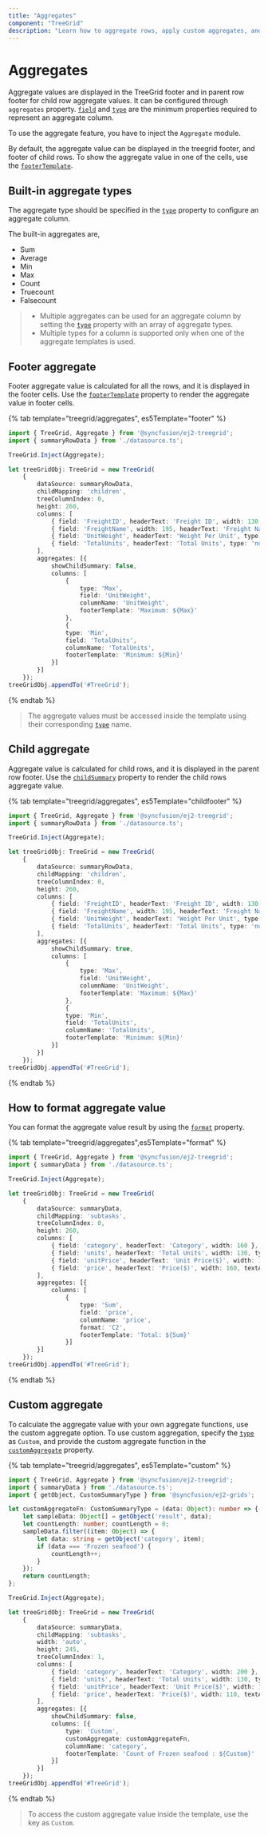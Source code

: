 ```yaml
---
title: "Aggregates"
component: "TreeGrid"
description: "Learn how to aggregate rows, apply custom aggregates, and format the aggregate values in the Essential JS 2 TreeGrid control."
---
```


# Aggregates

Aggregate values are displayed in the TreeGrid footer and in parent row footer for child row aggregate values. It can be configured through `aggregates` property.
 [`field`](../api/treegrid/aggregateColumnModel/#field) and [`type`](../api/treegrid/aggregateColumnModel/#type)
 are the minimum properties required to represent an aggregate column.

To use the aggregate feature, you have to inject the `Aggregate` module.

By default, the aggregate value can be displayed in the treegrid footer, and footer of child rows. To show the aggregate value in one of the cells, use the [`footerTemplate`](../api/treegrid/aggregateColumnModel/#footertemplate).

## Built-in aggregate types

The aggregate type should be specified in the [`type`](../api/treegrid/aggregateColumnModel/#type) property to configure an aggregate column.

The built-in aggregates are,

* Sum
* Average
* Min
* Max
* Count
* Truecount
* Falsecount

> * Multiple aggregates can be used for an aggregate column by setting the [`type`](../api/treegrid/aggregateColumnModel/#type) property with an array of aggregate types.
> * Multiple types for a column is supported only when one of the aggregate templates is used.

## Footer aggregate

Footer aggregate value is calculated for all the rows, and it is displayed in the footer cells. Use the [`footerTemplate`](../api/treegrid/aggregateColumnModel/#footertemplate) property to render the aggregate value in footer cells.

{% tab template="treegrid/aggregates", es5Template="footer" %}

```typescript
import { TreeGrid, Aggregate } from '@syncfusion/ej2-treegrid';
import { summaryRowData } from './datasource.ts';

TreeGrid.Inject(Aggregate);

let treeGridObj: TreeGrid = new TreeGrid(
    {
        dataSource: summaryRowData,
        childMapping: 'children',
        treeColumnIndex: 0,
        height: 260,
        columns: [
            { field: 'FreightID', headerText: 'Freight ID', width: 130 },
            { field: 'FreightName', width: 195, headerText: 'Freight Name' },
            { field: 'UnitWeight', headerText: 'Weight Per Unit', type: 'number', width: 130, textAlign: 'Right' },
            { field: 'TotalUnits', headerText: 'Total Units', type: 'number', width: 125, textAlign: 'Right' }
        ],
        aggregates: [{
            showChildSummary: false,
            columns: [
                {
                    type: 'Max',
                    field: 'UnitWeight',
                    columnName: 'UnitWeight',
                    footerTemplate: 'Maximum: ${Max}'
                },
                {
                type: 'Min',
                field: 'TotalUnits',
                columnName: 'TotalUnits',
                footerTemplate: 'Minimum: ${Min}'
            }]
        }]
    });
treeGridObj.appendTo('#TreeGrid');
```

{% endtab %}

> The aggregate values must be accessed inside the template using their corresponding [`type`](../api/treegrid/aggregateColumnModel/#type) name.

## Child aggregate

Aggregate value is calculated for child rows, and it is displayed in the parent row footer. Use the [`childSummary`](../api/treegrid/aggregateRowModel/#showchildsummary) property to render the child rows aggregate value.

{% tab template="treegrid/aggregates", es5Template="childfooter" %}

```typescript
import { TreeGrid, Aggregate } from '@syncfusion/ej2-treegrid';
import { summaryRowData } from './datasource.ts';

TreeGrid.Inject(Aggregate);

let treeGridObj: TreeGrid = new TreeGrid(
    {
        dataSource: summaryRowData,
        childMapping: 'children',
        treeColumnIndex: 0,
        height: 260,
        columns: [
            { field: 'FreightID', headerText: 'Freight ID', width: 130 },
            { field: 'FreightName', width: 195, headerText: 'Freight Name' },
            { field: 'UnitWeight', headerText: 'Weight Per Unit', type: 'number', width: 130, textAlign: 'Right' },
            { field: 'TotalUnits', headerText: 'Total Units', type: 'number', width: 125, textAlign: 'Right' }
        ],
        aggregates: [{
            showChildSummary: true,
            columns: [
                {
                    type: 'Max',
                    field: 'UnitWeight',
                    columnName: 'UnitWeight',
                    footerTemplate: 'Maximum: ${Max}'
                },
                {
                type: 'Min',
                field: 'TotalUnits',
                columnName: 'TotalUnits',
                footerTemplate: 'Minimum: ${Min}'
            }]
        }]
    });
treeGridObj.appendTo('#TreeGrid');
```

{% endtab %}

## How to format aggregate value

You can format the aggregate value result by using the [`format`](../api/treegrid/aggregateColumnModel/#type) property.

{% tab template="treegrid/aggregates",es5Template="format" %}

```typescript
import { TreeGrid, Aggregate } from '@syncfusion/ej2-treegrid';
import { summaryData } from './datasource.ts';

TreeGrid.Inject(Aggregate);

let treeGridObj: TreeGrid = new TreeGrid(
    {
        dataSource: summaryData,
        childMapping: 'subtasks',
        treeColumnIndex: 0,
        height: 260,
        columns: [
            { field: 'category', headerText: 'Category', width: 160 },
            { field: 'units', headerText: 'Total Units', width: 130, type: 'number', textAlign: 'Right' },
            { field: 'unitPrice', headerText: 'Unit Price($)', width: 110, type: 'number', format: 'C2', textAlign: 'Right' },
            { field: 'price', headerText: 'Price($)', width: 160, textAlign: 'Right', type: 'number', format: 'C2' },
        ],
        aggregates: [{
            columns: [
                {
                    type: 'Sum',
                    field: 'price',
                    columnName: 'price',
                    format: 'C2',
                    footerTemplate: 'Total: ${Sum}'
                }]
        }]
    });
treeGridObj.appendTo('#TreeGrid');

```

{% endtab %}

## Custom aggregate

To calculate the aggregate value with your own aggregate functions, use the custom aggregate option. To use custom aggregation, specify the [`type`](../api/treegrid/aggregateColumnModel/#type) as `Custom`, and provide the custom aggregate function in the [`customAggregate`](../api/treegrid/aggregateColumnModel/#customaggregate) property.

{% tab template="treegrid/aggregates", es5Template="custom" %}

```typescript
import { TreeGrid, Aggregate } from '@syncfusion/ej2-treegrid';
import { summaryData } from './datasource.ts';
import { getObject, CustomSummaryType } from '@syncfusion/ej2-grids';

let customAggregateFn: CustomSummaryType = (data: Object): number => {
    let sampleData: Object[] = getObject('result', data);
    let countLength: number; countLength = 0;
    sampleData.filter((item: Object) => {
        let data: string = getObject('category', item);
        if (data === 'Frozen seafood') {
            countLength++;
        }
    });
    return countLength;
};

TreeGrid.Inject(Aggregate);

let treeGridObj: TreeGrid = new TreeGrid(
    {
        dataSource: summaryData,
        childMapping: 'subtasks',
        width: 'auto',
        height: 245,
        treeColumnIndex: 1,
        columns: [
            { field: 'category', headerText: 'Category', width: 200 },
            { field: 'units', headerText: 'Total Units', width: 130, type: 'number', textAlign: 'Right' },
            { field: 'unitPrice', headerText: 'Unit Price($)', width: 110, type: 'number', format: 'C2', textAlign: 'Right' },
            { field: 'price', headerText: 'Price($)', width: 110, textAlign: 'Right', type: 'number', format: 'C' },
        ],
        aggregates: [{
            showChildSummary: false,
            columns: [{
                type: 'Custom',
                customAggregate: customAggregateFn,
                columnName: 'category',
                footerTemplate: 'Count of Frozen seafood : ${Custom}'
            }]
        }]
    });
treeGridObj.appendTo('#TreeGrid');

```

{% endtab %}

> To access the custom aggregate value inside the template, use the key as `Custom`.